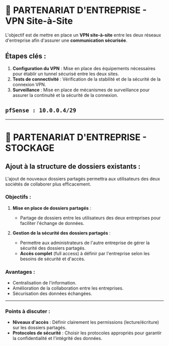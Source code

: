 # 🎯 PARTENARIAT D'ENTREPRISE - VPN Site-à-Site

L'objectif est de mettre en place un **VPN site-à-site** entre les deux réseaux d'entreprise afin d'assurer une **communication sécurisée**.

## Étapes clés :
1. **Configuration du VPN** : Mise en place des équipements nécessaires pour établir un tunnel sécurisé entre les deux sites.
2. **Tests de connectivité** : Vérification de la stabilité et de la sécurité de la connexion VPN.
3. **Surveillance** : Mise en place de mécanismes de surveillance pour assurer la continuité et la sécurité de la connexion.

## ``pfSense : 10.0.0.4/29``
---

# 🎯 PARTENARIAT D'ENTREPRISE - STOCKAGE

## Ajout à la structure de dossiers existants :

L'ajout de nouveaux dossiers partagés permettra aux utilisateurs des deux sociétés de collaborer plus efficacement.

### Objectifs :
1. **Mise en place de dossiers partagés** :
   - Partage de dossiers entre les utilisateurs des deux entreprises pour faciliter l'échange de données.
   
2. **Gestion de la sécurité des dossiers partagés** :
   - Permettre aux administrateurs de l'autre entreprise de gérer la sécurité des dossiers partagés.
   - **Accès complet** (full access) à définir par l'entreprise selon les besoins de sécurité et d'accès.

### Avantages :
- Centralisation de l'information.
- Amélioration de la collaboration entre les entreprises.
- Sécurisation des données échangées.

---

### Points à discuter :
- **Niveaux d'accès** : Définir clairement les permissions (lecture/écriture) sur les dossiers partagés.
- **Protocoles de sécurité** : Choisir les protocoles appropriés pour garantir la confidentialité et l'intégrité des données.

